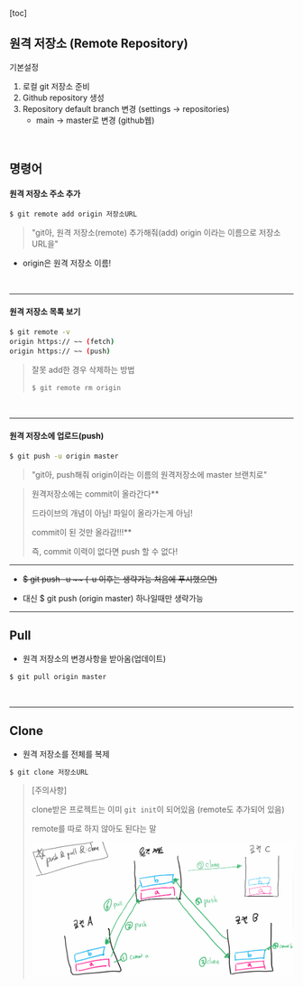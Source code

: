 [toc]

## 원격 저장소 (Remote Repository)

기본설정

1. 로컬 git 저장소 준비
2. Github repository 생성
3. Repository default branch 변경 (settings -> repositories)
   - main -> master로 변경 (github웹)

<br>

## 명령어

#### 원격 저장소 주소 추가

```bash
$ git remote add origin 저장소URL
```

> "git아, 원격 저장소(remote) 추가해줘(add) origin 이라는 이름으로 저장소 URL을"

- origin은 원격 저장소 이름!

<br>

---

#### 원격 저장소 목록 보기

```bash
$ git remote -v
origin https:// ~~ (fetch)
origin https:// ~~ (push) 
```

> 잘못 add한 경우 삭제하는 방법
>
> ```bash
> $ git remote rm origin
> ```

<br>

---

#### 원격 저장소에 업로드(push)

```bash
$ git push -u origin master
```

>"git아, push해줘 origin이라는 이름의 원격저장소에 master 브랜치로"

>원격저장소에는 commit이 올라간다**
>
>드라이브의 개념이 아님! 파일이 올라가는게 아님!
>
>commit이 된 것만 올라감!!!**
>
>즉, commit 이력이 없다면 push 할 수 없다!

---

- ~~$ git push -u ~~ (-u 이후는 생략가능 처음에 푸시했으면)~~

- 대신 $ git push (origin master) 하나일때만 생략가능

---

## Pull

- 원격 저장소의 변경사항을 받아옴(업데이트)

```bash
$ git pull origin master
```

<br>

---

## Clone

- 원격 저장소를 전체를 복제

```bash
$ git clone 저장소URL
```

> [주의사항]
>
> clone받은 프로젝트는 이미 `git init`이 되어있음 (remote도 추가되어 있음)
>
> remote를 따로 하지 않아도 된다는 말
>
> ![3](md-images.assets/3.PNG)



